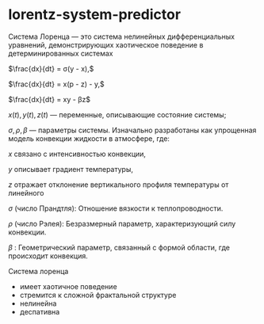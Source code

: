 # lorentz-system-predictor

Система Лоренца — это система нелинейных дифференциальных уравнений, демонстрирующих хаотическое поведение в детерминированных системах

$\frac{dx}{dt} = σ(y - x),$

$\frac{dx}{dt} = x(p - z) - y,$

$\frac{dx}{dt} = xy - βz$

$x(t), y(t), z(t)$ — переменные, описывающие состояние системы;

$σ, ρ, β$ — параметры системы.
Изначально разработаны как упрощенная модель конвекции жидкости в атмосфере, где:

$x$ связано с интенсивностью конвекции,

$y$ описывает градиент температуры,

$z$ отражает отклонение вертикального профиля температуры от линейного

$σ$ (число Прандтля): Отношение вязкости к теплопроводности.

$ρ$ (число Рэлея): Безразмерный параметр, характеризующий силу конвекции.

$β$ : Геометрический параметр, связанный с формой области, где происходит конвекция.

Система лоренца
- имеет хаотичное поведение
- стремится к сложной фрактальной структуре
- нелинейна
- деспативна
